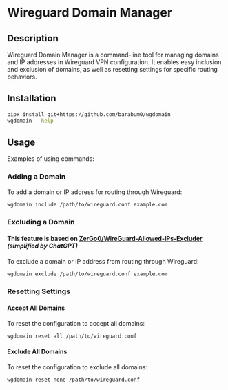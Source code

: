 # Wireguard Domain Manager

## Description
Wireguard Domain Manager is a command-line tool for managing domains and IP addresses in Wireguard VPN configuration. It enables easy inclusion and exclusion of domains, as well as resetting settings for specific routing behaviors.

## Installation
```bash
pipx install git+https://github.com/barabum0/wgdomain
wgdomain --help
```

## Usage
Examples of using commands:

### Adding a Domain
To add a domain or IP address for routing through Wireguard:
```bash
wgdomain include /path/to/wireguard.conf example.com
```

### Excluding a Domain
#### This feature is based on [ZerGo0/WireGuard-Allowed-IPs-Excluder](https://github.com/ZerGo0/WireGuard-Allowed-IPs-Excluder) _(simplified by ChatGPT)_
To exclude a domain or IP address from routing through Wireguard:
```bash
wgdomain exclude /path/to/wireguard.conf example.com
```

### Resetting Settings
#### Accept All Domains
To reset the configuration to accept all domains:
```bash
wgdomain reset all /path/to/wireguard.conf
```

#### Exclude All Domains
To reset the configuration to exclude all domains:
```bash
wgdomain reset none /path/to/wireguard.conf
```
